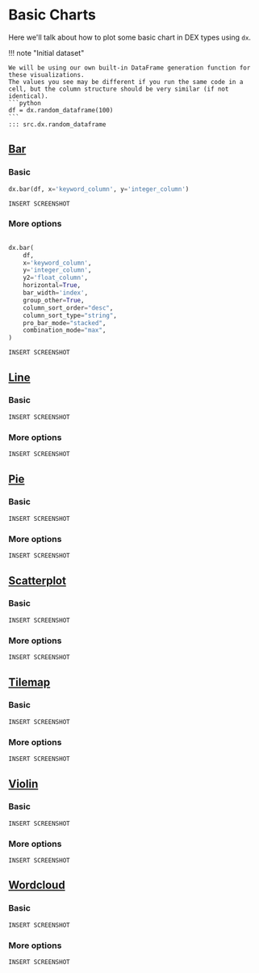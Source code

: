 # Basic Charts

Here we'll talk about how to plot some basic chart in DEX types using `dx`.

!!! note "Initial dataset"

    We will be using our own built-in DataFrame generation function for these visualizations.
    The values you see may be different if you run the same code in a cell, but the column structure should be very similar (if not identical).
    ```python
    df = dx.random_dataframe(100)
    ```
    ::: src.dx.random_dataframe

## [Bar](https://noteable-io.github.io/dx/reference/dex_plotting/#src.dx.plotting.dex.basic.bar)
### Basic
```python
dx.bar(df, x='keyword_column', y='integer_column')
```
```
INSERT SCREENSHOT
```
### More options
```python

dx.bar(
    df, 
    x='keyword_column', 
    y='integer_column',
    y2='float_column',
    horizontal=True,
    bar_width='index',
    group_other=True,
    column_sort_order="desc",
    column_sort_type="string",
    pro_bar_mode="stacked",
    combination_mode="max",
)
```
```
INSERT SCREENSHOT
```

## [Line](https://noteable-io.github.io/dx/reference/dex_plotting/#src.dx.plotting.dex.basic.line)

### Basic
```
INSERT SCREENSHOT
```
### More options
```
INSERT SCREENSHOT
```
## [Pie](https://noteable-io.github.io/dx/reference/dex_plotting/#src.dx.plotting.dex.basic.pie)

### Basic
```
INSERT SCREENSHOT
```
### More options
```
INSERT SCREENSHOT
```
## [Scatterplot](https://noteable-io.github.io/dx/reference/dex_plotting/#src.dx.plotting.dex.basic.scatterplot)

### Basic
```
INSERT SCREENSHOT
```
### More options
```
INSERT SCREENSHOT
```
## [Tilemap](https://noteable-io.github.io/dx/reference/dex_plotting/#src.dx.plotting.dex.basic.tilemap)

### Basic
```
INSERT SCREENSHOT
```
### More options
```
INSERT SCREENSHOT
```
## [Violin](https://noteable-io.github.io/dx/reference/dex_plotting/#src.dx.plotting.dex.basic.violin)

### Basic
```
INSERT SCREENSHOT
```
### More options
```
INSERT SCREENSHOT
```
## [Wordcloud](https://noteable-io.github.io/dx/reference/dex_plotting/#src.dx.plotting.dex.basic.wordcloud)
### Basic
```
INSERT SCREENSHOT
```
### More options
```
INSERT SCREENSHOT
```